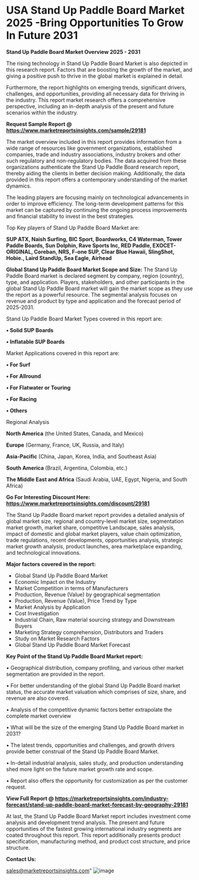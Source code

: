 # USA Stand Up Paddle Board Market 2025 -Bring Opportunities To Grow In Future 2031

<Strong> Stand Up Paddle Board Market Overview 2025 - 2031</strong>

The rising technology in Stand Up Paddle Board Market is also depicted in this research report. Factors that are boosting the growth of the market, and giving a positive push to thrive in the global market is explained in detail.

Furthermore, the report highlights on emerging trends, significant drivers, challenges, and opportunities, providing all necessary data for thriving in the industry. This report market research offers a comprehensive perspective, including an in-depth analysis of the present and future scenarios within the industry.

<strong>Request Sample Report @ <a href=https://www.marketreportsinsights.com/sample/29181>https://www.marketreportsinsights.com/sample/29181</a></strong>

The market overview included in this report provides information from a wide range of resources like government organizations, established companies, trade and industry associations, industry brokers and other such regulatory and non-regulatory bodies. The data acquired from these organizations authenticate the Stand Up Paddle Board research report, thereby aiding the clients in better decision making. Additionally, the data provided in this report offers a contemporary understanding of the market dynamics.

The leading players are focusing mainly on technological advancements in order to improve efficiency. The long-term development patterns for this market can be captured by continuing the ongoing process improvements and financial stability to invest in the best strategies.

Top Key players of Stand Up Paddle Board Market are:

<strong>SUP ATX, Naish Surfing, BIC Sport, Boardworks, C4 Waterman, Tower Paddle Boards, Sun Dolphin, Rave Sports Inc, RED Paddle, EXOCET- ORIGINAL, Coreban, NRS, F-one SUP, Clear Blue Hawaii, SlingShot, Hobie., Laird StandUp, Sea Eagle, Airhead</strong>

<strong><b>Global Stand Up Paddle Board Market Scope and Size:</b></strong>
The Stand Up Paddle Board market is declared segment by company, region (country), type, and application. Players, stakeholders, and other participants in the global Stand Up Paddle Board market will gain the market scope as they use the report as a powerful resource. The segmental analysis focuses on revenue and product by type and application and the forecast period of 2025-2031.

Stand Up Paddle Board Market Types covered in this report are:

<strong>• Solid SUP Boards

• Inflatable SUP Boards</strong>

Market Applications covered in this report are:

<strong>• For Surf

• For Allround

• For Flatwater or Touring

• For Racing

• Others</strong> 

Regional Analysis

<strong>North America</strong> (the United States, Canada, and Mexico)

<strong>Europe</strong> (Germany, France, UK, Russia, and Italy)

<strong>Asia-Pacific</strong> (China, Japan, Korea, India, and Southeast Asia)

<strong>South America</strong> (Brazil, Argentina, Colombia, etc.)

<strong>The Middle East and Africa</strong> (Saudi Arabia, UAE, Egypt, Nigeria, and South Africa)

<strong>Go For Interesting Discount Here: <a href=https://www.marketreportsinsights.com/discount/29181>https://www.marketreportsinsights.com/discount/29181</a></strong>

The Stand Up Paddle Board market report provides a detailed analysis of global market size, regional and country-level market size, segmentation market growth, market share, competitive Landscape, sales analysis, impact of domestic and global market players, value chain optimization, trade regulations, recent developments, opportunities analysis, strategic market growth analysis, product launches, area marketplace expanding, and technological innovations.

<strong><b>Major factors covered in the report:</b></strong>
<ul>
  <li>Global Stand Up Paddle Board Market </li>
  <li>Economic Impact on the Industry</li>
  <li>Market Competition in terms of Manufacturers</li>
  <li>Production, Revenue (Value) by geographical segmentation</li>
  <li>Production, Revenue (Value), Price Trend by Type</li>
  <li>Market Analysis by Application</li>
  <li>Cost Investigation</li>
  <li>Industrial Chain, Raw material sourcing strategy and Downstream Buyers</li>
  <li>Marketing Strategy comprehension, Distributors and Traders</li>
  <li>Study on Market Research Factors</li>
  <li>Global Stand Up Paddle Board Market Forecast</li>
</ul>

<strong><b>Key Point of the Stand Up Paddle Board Market report:</b></strong>

• Geographical distribution, company profiling, and various other market segmentation are provided in the report.

• For better understanding of the global Stand Up Paddle Board market status, the accurate market valuation which comprises of size, share, and revenue are also covered.

• Analysis of the competitive dynamic factors better extrapolate the complete market overview

• What will be the size of the emerging Stand Up Paddle Board market in 2031?

• The latest trends, opportunities and challenges, and growth drivers provide better construal of the Stand Up Paddle Board Market.

• In-detail industrial analysis, sales study, and production understanding shed more light on the future market growth rate and scope.

• Report also offers the opportunity for customization as per the customer request.

<strong><b>View Full Report @ <a href=https://marketreportsinsights.com/industry-forecast/stand-up-paddle-board-market-forecast-by-geography-29181>https://marketreportsinsights.com/industry-forecast/stand-up-paddle-board-market-forecast-by-geography-29181</a></b></strong>


At last, the Stand Up Paddle Board Market report includes investment come analysis and development trend analysis. The present and future opportunities of the fastest growing international industry segments are coated throughout this report. This report additionally presents product specification, manufacturing method, and product cost structure, and price structure.

<strong>Contact Us:</strong>

sales@marketreportsinsights.com"
![image](https://github.com/user-attachments/assets/dc0c9c2b-4b14-4444-af7f-6e4c83505752)
